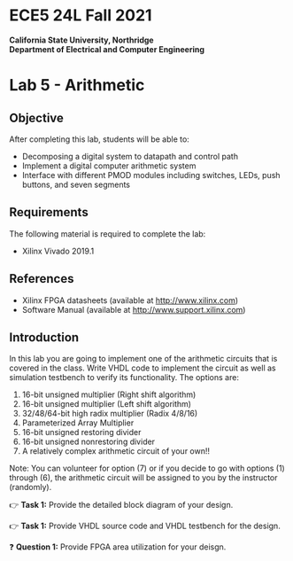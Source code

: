 
# ECE5 24L Fall 2021
**California State University, Northridge**  
**Department of Electrical and Computer Engineering**  

# Lab 5 - Arithmetic

## Objective

After completing this lab, students will be able to:
- Decomposing a digital system to datapath and control path
- Implement a digital computer arithmetic system
- Interface with different PMOD modules including switches, LEDs, push buttons, and seven segments


## Requirements

The following material is required to complete the lab:
- Xilinx Vivado 2019.1

## References

- Xilinx FPGA datasheets (available at http://www.xilinx.com)
- Software Manual (available at http://www.support.xilinx.com)

## Introduction

In this lab you are going to implement one of the arithmetic circuits that is covered in the class. Write VHDL code to implement the circuit as well as simulation testbench to verify its functionality. The options are:

1. 16-bit unsigned multiplier (Right shift algorithm)
2. 16-bit unsigned multiplier (Left shift algorithm)
3. 32/48/64-bit high radix multiplier (Radix 4/8/16)
4. Parameterized Array Multiplier
5. 16-bit unsigned restoring divider
6. 16-bit unsigned nonrestoring divider
7. A relatively complex arithmetic circuit of your own!!

Note: You can volunteer for option (7) or if you decide to go with options (1) through (6), the arithmetic circuit will be assigned to you by the instructor (randomly).

:point_right: **Task 1:** Provide the detailed block diagram of your design.

:point_right: **Task 1:** Provide VHDL source code and VHDL testbench for the design.

:question: **Question 1:** Provide FPGA area utilization for your deisgn.
